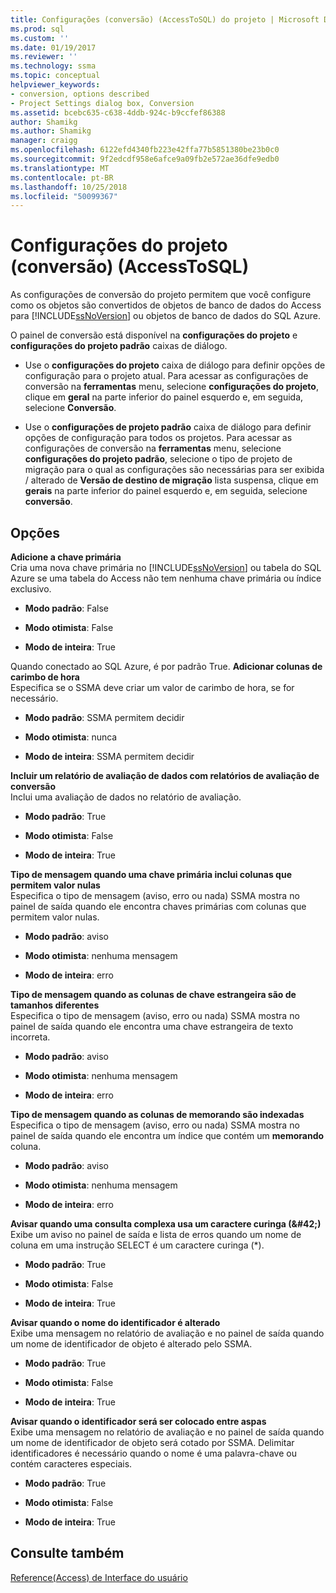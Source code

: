 ```yaml
---
title: Configurações (conversão) (AccessToSQL) do projeto | Microsoft Docs
ms.prod: sql
ms.custom: ''
ms.date: 01/19/2017
ms.reviewer: ''
ms.technology: ssma
ms.topic: conceptual
helpviewer_keywords:
- conversion, options described
- Project Settings dialog box, Conversion
ms.assetid: bcebc635-c638-4ddb-924c-b9ccfef86388
author: Shamikg
ms.author: Shamikg
manager: craigg
ms.openlocfilehash: 6122efd4340fb223e42ffa77b5851380be23b0c0
ms.sourcegitcommit: 9f2edcdf958e6afce9a09fb2e572ae36dfe9edb0
ms.translationtype: MT
ms.contentlocale: pt-BR
ms.lasthandoff: 10/25/2018
ms.locfileid: "50099367"
---
```

# <a name="project-settings-conversion-accesstosql"></a>Configurações do projeto (conversão) (AccessToSQL)
As configurações de conversão do projeto permitem que você configure como os objetos são convertidos de objetos de banco de dados do Access para [!INCLUDE[ssNoVersion](../../includes/ssnoversion-md.md)] ou objetos de banco de dados do SQL Azure.  
  
O painel de conversão está disponível na **configurações do projeto** e **configurações do projeto padrão** caixas de diálogo.  
  
-   Use o **configurações do projeto** caixa de diálogo para definir opções de configuração para o projeto atual. Para acessar as configurações de conversão na **ferramentas** menu, selecione **configurações do projeto**, clique em **geral** na parte inferior do painel esquerdo e, em seguida, selecione  **Conversão**.  
  
-   Use o **configurações de projeto padrão** caixa de diálogo para definir opções de configuração para todos os projetos. Para acessar as configurações de conversão na **ferramentas** menu, selecione **configurações do projeto padrão**, selecione o tipo de projeto de migração para o qual as configurações são necessárias para ser exibida / alterado de  **Versão de destino de migração** lista suspensa, clique em **gerais** na parte inferior do painel esquerdo e, em seguida, selecione **conversão**.  
  
## <a name="options"></a>Opções  
**Adicione a chave primária**  
Cria uma nova chave primária no [!INCLUDE[ssNoVersion](../../includes/ssnoversion-md.md)] ou tabela do SQL Azure se uma tabela do Access não tem nenhuma chave primária ou índice exclusivo.  
  
-   **Modo padrão**: False  
  
-   **Modo otimista**: False  
  
-   **Modo de inteira**: True  
  
Quando conectado ao SQL Azure, é por padrão True. **Adicionar colunas de carimbo de hora**  
Especifica se o SSMA deve criar um valor de carimbo de hora, se for necessário.  
  
-   **Modo padrão**: SSMA permitem decidir  
  
-   **Modo otimista**: nunca  
  
-   **Modo de inteira**: SSMA permitem decidir  
  
**Incluir um relatório de avaliação de dados com relatórios de avaliação de conversão**  
Inclui uma avaliação de dados no relatório de avaliação.  
  
-   **Modo padrão**: True  
  
-   **Modo otimista**: False  
  
-   **Modo de inteira**: True  
  
**Tipo de mensagem quando uma chave primária inclui colunas que permitem valor nulas**  
Especifica o tipo de mensagem (aviso, erro ou nada) SSMA mostra no painel de saída quando ele encontra chaves primárias com colunas que permitem valor nulas.  
  
-   **Modo padrão**: aviso  
  
-   **Modo otimista**: nenhuma mensagem  
  
-   **Modo de inteira**: erro  
  
**Tipo de mensagem quando as colunas de chave estrangeira são de tamanhos diferentes**  
Especifica o tipo de mensagem (aviso, erro ou nada) SSMA mostra no painel de saída quando ele encontra uma chave estrangeira de texto incorreta.  
  
-   **Modo padrão**: aviso  
  
-   **Modo otimista**: nenhuma mensagem  
  
-   **Modo de inteira**: erro  
  
**Tipo de mensagem quando as colunas de memorando são indexadas**  
Especifica o tipo de mensagem (aviso, erro ou nada) SSMA mostra no painel de saída quando ele encontra um índice que contém um **memorando** coluna.  
  
-   **Modo padrão**: aviso  
  
-   **Modo otimista**: nenhuma mensagem  
  
-   **Modo de inteira**: erro  
  
**Avisar quando uma consulta complexa usa um caractere curinga (\&#42;)**  
Exibe um aviso no painel de saída e lista de erros quando um nome de coluna em uma instrução SELECT é um caractere curinga (*).  
  
-   **Modo padrão**: True  
  
-   **Modo otimista**: False  
  
-   **Modo de inteira**: True  
  
**Avisar quando o nome do identificador é alterado**  
Exibe uma mensagem no relatório de avaliação e no painel de saída quando um nome de identificador de objeto é alterado pelo SSMA.  
  
-   **Modo padrão**: True  
  
-   **Modo otimista**: False  
  
-   **Modo de inteira**: True  
  
**Avisar quando o identificador será ser colocado entre aspas**  
Exibe uma mensagem no relatório de avaliação e no painel de saída quando um nome de identificador de objeto será cotado por SSMA. Delimitar identificadores é necessário quando o nome é uma palavra-chave ou contém caracteres especiais.  
  
-   **Modo padrão**: True  
  
-   **Modo otimista**: False  
  
-   **Modo de inteira**: True  
  
## <a name="see-also"></a>Consulte também  
[Reference(Access) de Interface do usuário](http://msdn.microsoft.com/af24c303-4a41-449b-9c86-d6558a97e839)  
  
